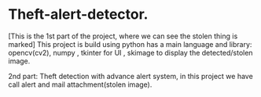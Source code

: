 # Theft-alert-detector.
[This is the 1st part of the project, where we can see the stolen thing is marked]
This project is build using python has a main language and library: opencv(cv2), numpy , tkinter for UI , skimage to display the detected/stolen image.

2nd part:
Theft detection with advance alert system, in this project we have call alert and mail attachment(stolen image). 
